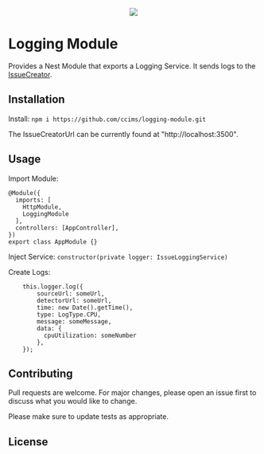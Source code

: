 <p align="center">
  <img src="https://raw.githubusercontent.com/ccims/overview-and-documentation/c66a3c246886466653c8d7a09e8dd1cfd4dbc17d/app_logos/logo_final_6.25p.svg">
</p>

# Logging Module

Provides a Nest Module that exports a Logging Service. It sends logs to the [IssueCreator](https://github.com/ccims/issue-creator).


## Installation

Install: `npm i https://github.com/ccims/logging-module.git`

The IssueCreatorUrl can be currently found at "http://localhost:3500".

## Usage

Import Module:

```
@Module({
  imports: [
    HttpModule,
    LoggingModule
  ],
  controllers: [AppController],
})
export class AppModule {}
```

Inject Service: `constructor(private logger: IssueLoggingService)`

Create Logs:
```
    this.logger.log({
        sourceUrl: someUrl,
        detectorUrl: someUrl,
        time: new Date().getTime(),
        type: LogType.CPU,
        message: someMessage,
        data: {
          cpuUtilization: someNumber
        },
    });
```

## Contributing
Pull requests are welcome. For major changes, please open an issue first to discuss what you would like to change.

Please make sure to update tests as appropriate.

## License
